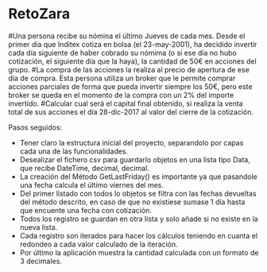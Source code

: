 # RetoZara
#Una persona recibe su nómina el último Jueves de cada mes. Desde el primer día que Inditex cotiza en bolsa (el 23-may-2001), ha decidido invertir cada día siguiente de haber cobrado su nómima (o si ese día no hubo cotización, el siguiente día que la haya), la cantidad de 50€ en acciones del grupo.
#La compra de las acciones la realiza al precio de apertura de ese día de compra. Esta persona utiliza un broker que le permite comprar acciones parciales de forma que pueda invertir siempre los 50€, pero este broker se queda en el momento de la compra con un 2% del importe invertido.
#Calcular cual será el capital final obtenido, si realiza la venta total de sus acciones el día 28-dic-2017 al valor del cierre de la cotización.

Pasos seguidos:
- Tener claro la estructura inicial del proyecto, separandolo por capas cada una de las funcionalidades.
- Desealizar el fichero csv para guardarlo objetos en una lista tipo Data, que recibe DateTime, decimal, decimal.
- La creación del Método GetLastFriday() es importante ya que pasandole una fecha calcula el último viernes del mes.
- Del primer listado con todos lo objetos se filtra con las fechas devueltas del método descrito, en caso de que no existiese sumase 1 día hasta que encuente una fecha con cotización.
- Todos los registro se guardan en otra lista y solo añade si no existe en la nueva lista.
- Cada registro son iterados para hacer los cálculos teniendo en cuanta el redondeo a cada valor calculado de la iteración.
- Por último la aplicación muestra la cantidad calculada con un formato de 3 decimales.
